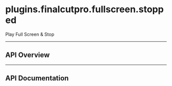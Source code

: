 # plugins.finalcutpro.fullscreen.stopped

Play Full Screen & Stop

---

## API Overview

---

## API Documentation

